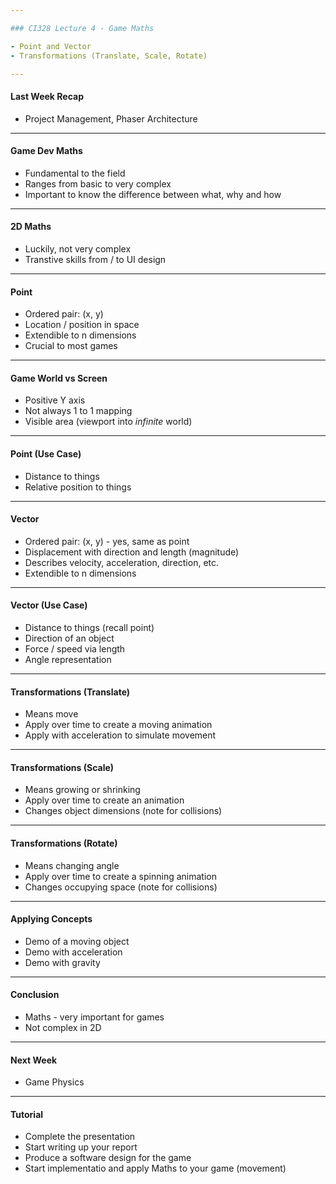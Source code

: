 ```yaml
---

### CI328 Lecture 4 - Game Maths

- Point and Vector
- Transformations (Translate, Scale, Rotate)

---
```


#### Last Week Recap

- Project Management, Phaser Architecture

---

#### Game Dev Maths

- Fundamental to the field
- Ranges from basic to very complex
- Important to know the difference between what, why and how

---

#### 2D Maths

- Luckily, not very complex
- Transtive skills from / to UI design

---

#### Point

- Ordered pair: (x, y)
- Location / position in space
- Extendible to n dimensions
- Crucial to most games

---

#### Game World vs Screen

- Positive Y axis
- Not always 1 to 1 mapping
- Visible area (viewport into _infinite_ world)

---

#### Point (Use Case)

- Distance to things
- Relative position to things

---

#### Vector

- Ordered pair: (x, y) - yes, same as point
- Displacement with direction and length (magnitude)
- Describes velocity, acceleration, direction, etc.
- Extendible to n dimensions

---

#### Vector (Use Case)

- Distance to things (recall point)
- Direction of an object
- Force / speed via length
- Angle representation

---

#### Transformations (Translate)

- Means move
- Apply over time to create a moving animation
- Apply with acceleration to simulate movement

---

#### Transformations (Scale)

- Means growing or shrinking
- Apply over time to create an animation
- Changes object dimensions (note for collisions)

---

#### Transformations (Rotate)

- Means changing angle
- Apply over time to create a spinning animation
- Changes occupying space (note for collisions)

---

#### Applying Concepts

- Demo of a moving object
- Demo with acceleration
- Demo with gravity

---

#### Conclusion

- Maths - very important for games
- Not complex in 2D

---

#### Next Week

- Game Physics

---

#### Tutorial

- Complete the presentation
- Start writing up your report
- Produce a software design for the game
- Start implementatio and apply Maths to your game (movement)
